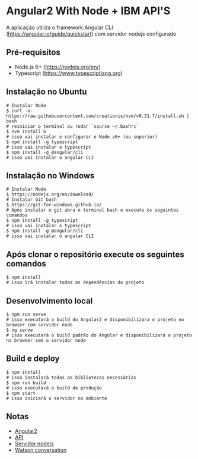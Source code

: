 # Angular2 With Node + IBM API'S

A aplicação utiliza o framework Angular CLI (https://angular.io/guide/quickstart) com servidor nodejs configurado

## Pré-requisitos

  - Node.js 6+ (https://nodejs.org/en/)
  - Typescript (https://www.typescriptlang.org)

## Instalação no Ubuntu

    # Instalar Node
    $ curl -o- https://raw.githubusercontent.com/creationix/nvm/v0.31.7/install.sh | bash
    # reiniciar o terminal ou rodar `source ~/.bashrc`
    $ nvm install 6
    # isso vai instalar e configurar o Node v6+ (ou superior)
    $ npm install -g typescript
    # isso vai instalar o typescript
    $ npm install -g @angular/cli
    # isso vai instalar o angular CLI

## Instalação no Windows

    # Instalar Node
    $ https://nodejs.org/en/download/
    # Instalar Git bash
    $ https://git-for-windows.github.io/
    # Após instalar o git abra o terminal bash e execute os seguintes comandos
    $ npm install -g typescript
    # isso vai instalar o typescript
    $ npm install -g @angular/cli
    # isso vai instalar o angular CLI
    
## Após clonar o repositório execute os seguintes comandos

    $ npm install
    # isso irá instalar todas as dependências do projeto

## Desenvolvimento local

    $ npm run serve
    # isso executará o build do Angular2 e disponibilizara o projeto no browser com servidor node
    $ ng serve
    # isso executará o build padrão do Angular e disponibilizará o projeto no browser sem o servidor node

## Build e deploy

    $ npm install
    # isso instalará todas as bibliotecas necessárias
    $ npm run build
    # isso executará o build de produção
    $ npm start
    # isso iniciará o servidor no ambiente

## Notas

- [Angular2](/notes/angular2.md)
- [API](/notes/server/api.md)
- [Servidor nodejs](/notes/watson-conversation.md)
- [Watson conversation](/notes/ibm.md)


